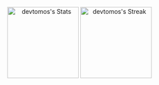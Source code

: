 <div class="badges-githubstats">
  <p align="center">
    <img src="https://github-readme-stats.vercel.app/api?username=devtomos&theme=tokyonight&show_icons=true&hide_border=true&count_private=true" alt="devtomos's Stats" height="165">
    <img src="https://github-readme-streak-stats.herokuapp.com/?user=devtomos&theme=tokyonight&hide_border=true" alt="devtomos's Streak" height="165">
  </p>
</div>
